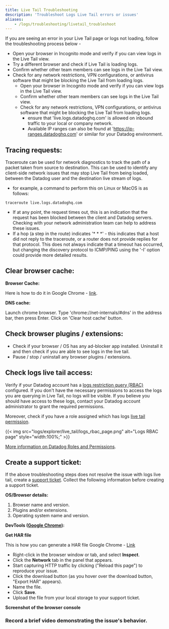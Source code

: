 ```yaml
---
title: Live Tail Troubleshooting
description: 'Troubleshoot Logs Live Tail errors or issues'
aliases:
    - /logs/troubleshooting/livetail_troubleshoot
---
```


If you are seeing an error in your Live Tail page or logs not loading, follow the troubleshooting process below - 

* Open your browser in Incognito mode and verify if you can view logs in the Live Tail view.
* Try a different browser and check if Live Tail is loading logs.
* Confirm whether other team members can see logs in the Live Tail view.
* Check for any network restrictions, VPN configurations, or antivirus software that might be blocking the Live Tail from loading logs.
   - Open your browser in Incognito mode and verify if you can view logs in the Live Tail view.
   - Confirm whether other team members can see logs in the Live Tail view.
   - Check for any network restrictions, VPN configurations, or antivirus software that might be blocking the Live Tail from loading logs.
	   - ensure that 'live.logs.datadoghq.com' is allowed on inbound traffic to your local or company network.
	   - Available IP ranges can also be found at 'https://ip-ranges.datadoghq.com' or similar for your Datadog environment.

## Tracing requests:

Traceroute can be used for network diagnostics to track the path of a packet taken from source to destination. This can be used to identify any client-side network issues that may stop Live Tail from being loaded, between the Datadog user and the destination live stream of logs.

-   for example, a command to perform this on Linux or MacOS is as follows:
```
traceroute live.logs.datadoghq.com
```

-   If at any point, the request times out, this is an indication that the request has been blocked between the client and Datadog servers. Checking with your network administration team can help to address these issues.    
-   If a hop (a step in the route) indicates '* * *' - this indicates that a host did not reply to the traceroute, or a router does not provide replies for that protocol. This does not always indicate that a timeout has occurred, but changing the discovery protocol to ICMP/PING using the '-I' option could provide more detailed results.

## Clear browser cache:

**Browser Cache:**

Here is how to do it in Google Chrome - [link](https://support.google.com/accounts/answer/32050?hl=en&co=GENIE.Platform%3DDesktop).

**DNS cache:**

Launch chrome browser. Type 'chrome://net-internals/#dns' in the address bar, then press Enter. Click on 'Clear host cache' button.

## Check browser plugins / extensions:

-   Check if your browser / OS has any ad-blocker app installed. Uninstall it and then check if you are able to see logs in the live tail.
-   Pause / stop / uninstall any browser plugins / extensions.

## Check logs live tail access:

Verify if your Datadog account has a [logs restriction query (RBAC)](https://docs.datadoghq.com/logs/guide/logs-rbac/?tab=ui) configured. If you don't have the necessary permissions to access the logs you are querying in Live Tail, no logs will be visible. If you believe you should have access to these logs, contact your Datadog account administrator to grant the required permissions.

Moreover, check if you have a role assigned which has logs [live tail permission](https://docs.datadoghq.com/logs/guide/logs-rbac-permissions/?tab=ui#logs_live_tail).

{{< img src="logs/explorer/live_tail/logs_rbac_page.png" alt="Logs RBAC page" style="width:100%;" >}}

[More information on Datadog Roles and Permissions](https://docs.datadoghq.com/account_management/rbac/permissions/).

## Create a support ticket:

If the above troubleshooting steps does not resolve the issue with logs live tail, create a [support ticket](https://help.datadoghq.com/hc/en-us/requests/new?_gl=1*glz742*_gcl_aw*R0NMLjE3Mjc2ODY1MTEuQ2owS0NRandtT20zQmhDOEFSSXNBT1NiYXBWWkYyLXNtNWhxNXZEZWMyYzRKOWdHallUOGlnVmxFbGlnVmxGSGZRT2NKdkJubnU4TC1Ld2FBcXByRUFMd193Y0I.*_gcl_au*MTc4Nzg4NDk2NC4xNzMwODc5MjQw*_ga*MTM3Njg5NDYzMy4xNzIyOTAyNDI2*_ga_KN80RDFSQK*MTczMjY3MzYzMy42OC4xLjE3MzI2NzM2NDMuMC4wLjIwNjg5ODUwOTA.*_fplc*OXFtRVFHUzdxUDhwUDRxbVBhS05lUlR3V0tWUXFEcEoyVWNQd0h1cWZ0JTJGTHFZcGxtZ3lLVjFsQ3g5OCUyQjJoN3FmU012SXhjSktuNmNCQkxNczVJNXFNU1NYJTJGblpLU0ZxNngyTlFkV0I3SyUyQmJWMHUxMDdycGdLRXdwRndOdUElM0QlM0Q.). Collect the following information before creating a support ticket.

**OS/Browser details:**

1.  Browser name and version. 
2.  Plugins and/or extensions.
3.  Operating system name and version.

**DevTools ([Google Chrome](https://developer.chrome.com/docs/devtools/open)):**

**Get HAR file**

This is how you can generate a HAR file Google Chrome - [Link](https://support.google.com/admanager/answer/10358597?hl=en)

-   Right-click in the browser window or tab, and select **Inspect**.
-   Click the **Network** tab in the panel that appears.
-   Start capturing HTTP traffic by clicking ("Reload this page") to reproduce your issue.
-   Click the download button (as you hover over the download button, "Export HAR" appears).
-   Name the file.
-   Click **Save**.
-   Upload the file from your local storage to your support ticket.

**Screenshot of the browser console**

### Record a brief video demonstrating the issue's behavior.
